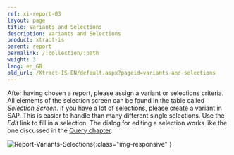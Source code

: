 ```yaml
---
ref: xi-report-03
layout: page
title: Variants and Selections
description: Variants and Selections
product: xtract-is
parent: report
permalink: /:collection/:path
weight: 3
lang: en_GB
old_url: /Xtract-IS-EN/default.aspx?pageid=variants-and-selections
---
```


After having chosen a report, please assign a variant or selections criteria. All elements of the selection screen can be found in the table called *Selection Screen*.
If you have a lot of selections, please create a variant in SAP. This is easier to handle than many different single selections.
Use the *Edit* link to fill in a selection. The dialog for editing a selection works like the one discussed in the [Query chapter](../query).

![Report-Variants-Selections](/img/content/Report-Variants-Selections.png){:class="img-responsive" }